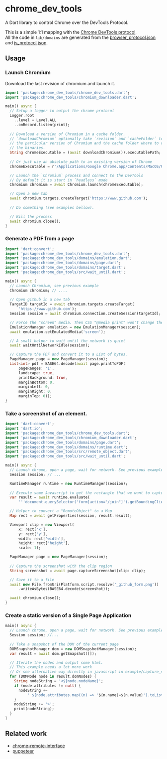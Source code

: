 # chrome_dev_tools

A Dart library to control Chrome over the DevTools Protocol.

This is a simple 1:1 mapping with the [Chrome DevTools protocol](https://chromedevtools.github.io/devtools-protocol/).  
All the code in `lib/domains` are generated from the [browser_protocol.json](https://chromium.googlesource.com/chromium/src/+/master/third_party/blink/renderer/core/inspector/browser_protocol-1.3.json) and [js_protocol.json](https://chromium.googlesource.com/v8/v8/+/master/src/inspector/js_protocol.json).


## Usage

### Launch Chromium

Download the last revision of chromium and launch it.
```dart
import 'package:chrome_dev_tools/chrome_dev_tools.dart';
import 'package:chrome_dev_tools/chromium_downloader.dart';

main() async {
  // Setup a logger to output the chrome protocol
  Logger.root
    ..level = Level.ALL
    ..onRecord.listen(print);
  
  // Download a version of Chromium in a cache folder.
  // `downloadChromium` optionally take `revision` and `cacheFolder` to specify
  // the particular version of Chromium and the cache folder where to download
  // the binaries.
  String chromeExecutable = (await downloadChromium()).executablePath;
  
  // Or just use an absolute path to an existing version of Chrome
  chromeExecutable = r'/Applications/Google Chrome.app/Contents/MacOS/Google Chrome';

  // Launch the `Chromium` process and connect to the DevTools
  // By default it is start in `headless` mode
  Chromium chromium = await Chromium.launch(chromeExecutable);

  // Open a new tab
  await chromium.targets.createTarget('https://www.github.com');
  
  // Do something (see examples bellow).

  // Kill the process
  await chromium.close();
}
```

### Generate a PDF from a page

```dart
import 'dart:convert';
import 'package:chrome_dev_tools/chrome_dev_tools.dart';
import 'package:chrome_dev_tools/domains/emulation.dart';
import 'package:chrome_dev_tools/domains/page.dart';
import 'package:chrome_dev_tools/domains/target.dart';
import 'package:chrome_dev_tools/src/wait_until.dart';

main() async {
  // Launch Chromium, see previous example
  Chromium chromium; // ....
  
  // Open github in a new tab
  TargetID targetId = await chromium.targets.createTarget(
      'https://www.github.com');
  Session session = await chromium.connection.createSession(targetId);

  // Force the "screen" media. Then CSS "@media print" won't change the look
  EmulationManager emulation = new EmulationManager(session);
  await emulation.setEmulatedMedia('screen');

  // A small helper to wait until the network is quiet
  await waitUntilNetworkIdle(session);

  // Capture the PDF and convert it to a List of bytes.
  PageManager page = new PageManager(session);
  List<int> pdf = BASE64.decode(await page.printToPDF(
      pageRanges: '1',
      landscape: true,
      printBackground: true,
      marginBottom: 0,
      marginLeft: 0,
      marginRight: 0,
      marginTop: 0));
}
```

### Take a screenshot of an element.
```dart
import 'dart:convert';
import 'dart:io';
import 'package:chrome_dev_tools/chrome_dev_tools.dart';
import 'package:chrome_dev_tools/chromium_downloader.dart';
import 'package:chrome_dev_tools/domains/page.dart';
import 'package:chrome_dev_tools/domains/runtime.dart';
import 'package:chrome_dev_tools/src/remote_object.dart';
import 'package:chrome_dev_tools/src/wait_until.dart';

main() async {
  // Launch chrome, open a page, wait for network. See previous examples
  Session session; // ...

  RuntimeManager runtime = new RuntimeManager(session);
  
  // Execute some Javascript to get the rectangle that we want to capture
  var result = await runtime.evaluate(
      '''document.querySelector('form[action="/join"]').getBoundingClientRect();''');

  // Helper to convert a "RemoteObject" to a Map
  Map rect = await getProperties(session, result.result);

  Viewport clip = new Viewport(
      x: rect['x'],
      y: rect['y'],
      width: rect['width'],
      height: rect['height'],
      scale: 1);

  PageManager page = new PageManager(session);
  
  // Capture the screenshot with the clip region
  String screenshot = await page.captureScreenshot(clip: clip);

  // Save it to a file
  await new File.fromUri(Platform.script.resolve('_github_form.png'))
      .writeAsBytes(BASE64.decode(screenshot));

  await chromium.close();
}

```
### Create a static version of a Single Page Application
```dart
main() async {
  // Launch chrome, open a page, wait for network. See previous examples
  Session session; //...
  
  // Take a snapshot of the DOM of the current page
  DOMSnapshotManager dom = new DOMSnapshotManager(session);
  var result = await dom.getSnapshot([]);

  // Iterate the nodes and output some html.
  // This example needs a lot more work
  // Or see alternative way directly in javascript in example/capture_spa_with_javascript.dart
  for (DOMNode node in result.domNodes) {
    String nodeString = '<${node.nodeName}';
    if (node.attributes != null) {
      nodeString +=
          ' ${node.attributes.map((n) => '${n.name}=${n.value}').toList()}';
    }
    nodeString += '>';
    print(nodeString);
  }
}
```

## Related work
 * [chrome-remote-interface](https://github.com/cyrus-and/chrome-remote-interface)
 * [puppeteer](https://github.com/GoogleChrome/puppeteer)
